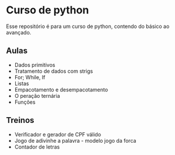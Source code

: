 # Curso de python
Esse repositório é para um curso de python, contendo do básico ao avançado.

## Aulas 
* Dados primitivos
* Tratamento de dados com strigs
* For; While, If
* Listas
* Empacotamento e desempacotamento
* O peração ternária
* Funções
  
## Treinos 
* Verificador e gerador de CPF válido
* Jogo de adivinhe a palavra - modelo jogo da forca
* Contador de letras
